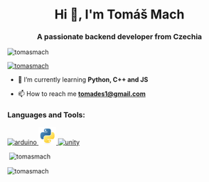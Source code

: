 <h1 align="center">Hi 👋, I'm Tomáš Mach</h1>
<h3 align="center">A passionate backend developer from Czechia</h3>

<p align="left"> <img src="https://komarev.com/ghpvc/?username=tomasmach&label=Profile%20views&color=0e75b6&style=flat" alt="tomasmach" /> </p>

<p align="left"> <a href="https://github.com/ryo-ma/github-profile-trophy"><img src="https://github-profile-trophy.vercel.app/?username=tomasmach" alt="tomasmach" /></a> </p>

- 🌱 I’m currently learning **Python, C++ and JS**

- 📫 How to reach me **tomades1@gmail.com**

<h3 align="left">Languages and Tools:</h3>
<p align="left"> <a href="https://www.arduino.cc/" target="_blank" rel="noreferrer"> <img src="https://cdn.worldvectorlogo.com/logos/arduino-1.svg" alt="arduino" width="40" height="40"/> </a> <a href="https://www.python.org" target="_blank" rel="noreferrer"> <img src="https://raw.githubusercontent.com/devicons/devicon/master/icons/python/python-original.svg" alt="python" width="40" height="40"/> </a> <a href="https://unity.com/" target="_blank" rel="noreferrer"> <img src="https://www.vectorlogo.zone/logos/unity3d/unity3d-icon.svg" alt="unity" width="40" height="40"/> </a> </p>

<p>&nbsp;<img align="center" src="https://github-readme-stats.vercel.app/api?username=tomasmach&show_icons=true&locale=en" alt="tomasmach" /></p>

<p><img align="center" src="https://github-readme-streak-stats.herokuapp.com/?user=tomasmach&" alt="tomasmach" /></p>
